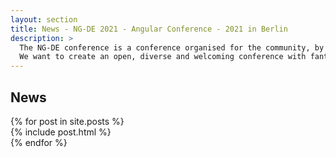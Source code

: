```yaml
---
layout: section
title: News - NG-DE 2021 - Angular Conference - 2021 in Berlin
description: >
  The NG-DE conference is a conference organised for the community, by the community.
  We want to create an open, diverse and welcoming conference with fantastic speakers and a warm and friendly environment.
---
```


## News

<div class="posts">
  <div class="row row--two">
    {% for post in site.posts %}
    <div class="row__col">
      <div class="posts__post">
        {% include post.html %}
      </div>
    </div>
    {% endfor %}
  </div>
</div>